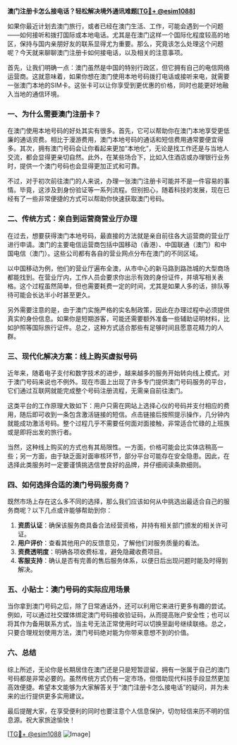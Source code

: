 **澳门注册卡怎么接电话？轻松解决境外通讯难题[[TG💪+ @esim1088](https://t.me/s/esim1088)]**

如果你最近计划去澳门旅行，或者已经在澳门生活、工作，可能会遇到一个问题——如何接听和拨打国际或本地电话。尤其是在澳门这样一个国际化程度较高的地区，保持与国内亲朋好友的联系显得尤为重要。那么，究竟该怎么处理这个问题呢？今天就来聊聊澳门注册卡如何接电话，以及相关的注意事项。

首先，让我们明确一点：澳门虽然是中国的特别行政区，但它拥有自己的电信网络运营商。这就意味着，如果你想在澳门使用本地号码拨打电话或接听来电，就需要一张澳门本地的SIM卡。这张卡可以让你享受到更优惠的价格，同时也能更好地融入当地的通信环境。

### **一、为什么需要澳门注册卡？**

在澳门使用本地号码的好处其实有很多。首先，它可以帮助你在澳门本地享受更低廉的通话资费。相比于漫游费用，澳门本地号码的通话和短信费用通常要便宜得多。其次，拥有澳门号码会让你看起来更加“本地化”，无论是找工作还是与当地人交流，都会显得更亲切自然。此外，在某些场合下，比如入住酒店或办理银行业务时，提供一个澳门号码也会显得更加正式和可靠。

不过，对于初次前往澳门的人来说，办理一张澳门注册卡可能并不是一件容易的事情。毕竟，这涉及到身份验证等一系列流程。但别担心，随着科技的发展，现在已经有了一些非常便捷的方式可以帮助你快速获取澳门号码。

### **二、传统方式：亲自到运营商营业厅办理**

在过去，想要获得澳门本地号码，最直接的方法就是亲自前往各大运营商的营业厅进行申请。澳门的主要电信运营商包括中国移动（香港）、中国联通（澳门）和中国电信（澳门）。这些公司都有各自的营业网点分布在澳门的不同区域。

以中国移动为例，他们的营业厅遍布全澳，从市中心的新马路到路氹城的大型商场都能找到。在营业厅内，工作人员会要求你出示有效的身份证件，并填写相关表格。这个过程虽然简单，但也需要耗费一定的时间，尤其是如果人多的话，排队等待可能会长达半小时甚至更久。

另外需要注意的是，由于澳门实施严格的实名制政策，因此在办理过程中必须提供真实的身份信息。如果你是短期游客，可能还需要额外准备一些辅助证明材料，比如护照等国际旅行证件。总之，这种方式适合那些有足够时间且愿意花精力的人群。

### **三、现代化解决方案：线上购买虚拟号码**

近年来，随着电子支付和数字技术的进步，越来越多的服务开始转向线上模式。对于澳门号码来说也不例外。现在市面上出现了许多专门提供澳门号码服务的平台，它们通过互联网就能完成整个号码注册流程，无需亲自前往澳门。

这类平台的工作原理大致如下：用户只需在网站上选择心仪的号码并支付相应的费用，随后即可收到一条包含激活链接的短信。点击链接后按照提示操作，几分钟内就能成功激活号码。整个过程几乎不需要任何面对面接触，非常适合忙碌的上班族或是即将出发的旅行者。

当然，这种线上购买的方式也有其局限性。一方面，价格可能会比实体店稍高一些；另一方面，由于缺乏面对面审核环节，部分平台可能存在安全隐患。因此，在选择此类服务时一定要谨慎挑选信誉良好的品牌，并仔细阅读条款细则。

### **四、如何选择合适的澳门号码服务商？**

既然市场上存在这么多不同的选择，那么我们应该如何从中挑选出最适合自己的服务商呢？以下几点或许能够帮助到你：

1. **资质认证**：确保该服务商具备合法经营资格，并持有相关部门颁发的相关许可证。
2. **用户评价**：查看其他用户的反馈意见，了解他们对服务质量的看法。
3. **资费透明度**：明确各项收费标准，避免隐藏收费项目。
4. **客服支持**：确认是否有完善的售后服务体系，以便日后出现问题时能及时得到解决。

### **五、小贴士：澳门号码的实际应用场景**

当你拿到澳门号码之后，除了日常通话外，还可以利用它来进行更多有趣的尝试。例如，可以通过社交媒体绑定澳门号码接收验证码，从而提高账户安全性；也可以将其作为备用联系方式，当主号无法正常使用时可以切换至副号继续联络。总之，只要合理规划使用方法，澳门号码绝对能为你带来意想不到的价值。

### **六、总结**

综上所述，无论你是长期居住在澳门还是只是短暂逗留，拥有一张属于自己的澳门号码都是非常必要的。虽然传统方式仍有一定市场，但借助现代科技手段显然更加高效便捷。希望本文能够为大家解答关于“澳门注册卡怎么接电话”的疑问，并为未来的出行提供更多实用建议。

最后提醒大家，在享受便利的同时也要注意个人信息保护，切勿轻信来历不明的信息源。祝大家旅途愉快！

[[TG💪+ @esim1088](https://t.me/s/esim1088) ![Image](https://i.postimg.cc/4NQfJmqS/Snipaste-2025-05-13-00-14-12.png)]